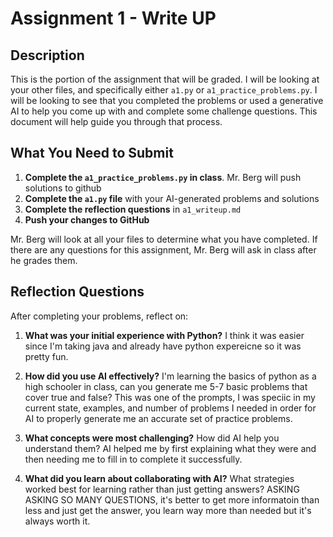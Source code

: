 # Assignment 1 - Write UP

## Description
This is the portion of the assignment that will be graded.  I will be looking at your other files, and specifically either `a1.py` or `a1_practice_problems.py`.  I will be looking to see that you completed the problems or used a generative AI to help you come up with and complete some challenge questions.  This document will help guide you through that process.

## What You Need to Submit
1. **Complete the `a1_practice_problems.py` in class**.  Mr. Berg will push solutions to github
2. **Complete the `a1.py` file** with your AI-generated problems and solutions
3. **Complete the reflection questions** in `a1_writeup.md`
4. **Push your changes to GitHub**

Mr. Berg will look at all your files to determine what you have completed.  If there are any questions for this assignment, Mr. Berg will ask in class after he grades them.


## Reflection Questions

After completing your problems, reflect on:

1. **What was your initial experience with Python?** I think it was easier since I'm taking java and already have python expereicne so it was pretty fun.

2. **How did you use AI effectively?** I'm learning the basics of python as a high schooler in class, can you generate me 5-7 basic problems that cover true and false? This was one of the prompts, I was speciic in my current state, examples, and number of problems I needed in order for AI to properly generate me an accurate set of practice problems.

3. **What concepts were most challenging?** How did AI help you understand them? AI helped me by first explaining what they were and then needing me to fill in to complete it successfully.

4. **What did you learn about collaborating with AI?** What strategies worked best for learning rather than just getting answers? ASKING ASKING SO MANY QUESTIONS, it's better to get more informatoin than less and just get the answer, you learn way more than needed but it's always worth it.
